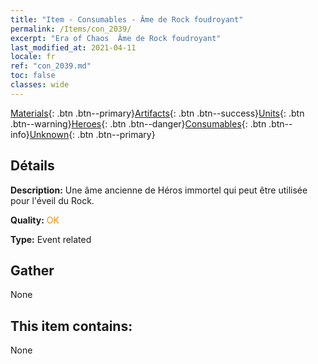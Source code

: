 ```yaml
---
title: "Item - Consumables - Âme de Rock foudroyant"
permalink: /Items/con_2039/
excerpt: "Era of Chaos  Âme de Rock foudroyant"
last_modified_at: 2021-04-11
locale: fr
ref: "con_2039.md"
toc: false
classes: wide
---
```

 [Materials](/fr/Items/){: .btn .btn--primary}[Artifacts](/fr/Items/Artifacts/){: .btn .btn--success}[Units](/fr/Items/Units/){: .btn .btn--warning}[Heroes](/fr/Items/Heroes/){: .btn .btn--danger}[Consumables](/fr/Items/Consumables/){: .btn .btn--info}[Unknown](/fr/Items/Unknown/){: .btn .btn--primary}

## Détails
 **Description:** Une âme ancienne de Héros immortel qui peut être utilisée pour l'éveil du Rock.

 **Quality:** <span style="color: #FF8C00">OK</span>

 **Type:** Event related

## Gather

  None

## This item contains:

  None

